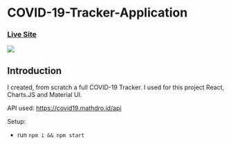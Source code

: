 # COVID-19-Tracker-Application

### [Live Site](https://covid-tracker-kh.netlify.app/)
![](https://github.com/Mehdi-KHALFALLAH/COVID-19-Tracker-Application/blob/main/Covid%20tracker.gif)




## Introduction

I created, from scratch a full COVID-19 Tracker. I used for this project React, Charts.JS and Material UI.


API used: https://covid19.mathdro.id/api

Setup:
- run ```npm i && npm start```
